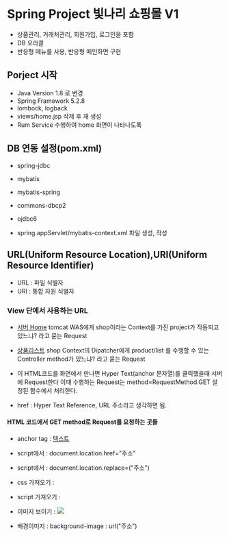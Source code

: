 # Spring Project 빛나리 쇼핑몰 V1
* 상품관리, 거래처관리, 회원가입, 로그인을 포함
* DB 오라클
* 반응형 메뉴를 사용, 반응형 메인화면 구현

## Porject 시작
* Java Version 1.8 로 변경
* Spring Framework 5.2.8
* lombock, logback
* views/home.jsp 삭제 후 재 생성
* Rum Service 수행하여 home 화면이 나타나도록

## DB 연동 설정(pom.xml)
* spring-jdbc
* mybatis
* mybatis-spring
* commons-dbcp2
* ojdbc6

* spring.appServlet/mybatis-context.xml 파일 생성, 작성

## URL(Uniform Resource Location),URI(Uniform Resource Identifier)
* URL : 파일 식별자  
* URI : 통합 자원 식별자

### View 단에서 사용하는 URL
* <a href = "http://localhost:8080/shop/"> 서버 Home</a>
tomcat WAS에게 shop이라는 Context를 가진 project가 작동되고 있느냐? 라고 묻는 Request
* <a href = "http://localhost:8080/shop/product.list">상품리스트</a> 
shop Context의 Dipatcher에게 product/list 를 수행할 수 있는 Controller method가 있느냐?
라고 묻는 Request
* 이 HTML코드를 화면에서 만나면  Hyper Text(anchor 문자열)를 클릭했을때 서버에 Request한다
이때 수행하는 Request는 method=RequestMethod.GET 설정된 함수에서 처리한다.

* href : Hyper Text Reference, URL 주소라고 생각하면 됨.

#### HTML 코드에서 GET method로 Request를 요청하는 곳들
* anchor tag : <a href = "주소"> 텍스트</a>

* script에서 : document.location.href="주소"
* script에서 : document.location.replace=("주소")

* css 가져오기 : <link rel="stylesheet" href="주소">
* script 가져오기 : <script src = "주소"></script>
* 이미지 보이기 : <img src = "주소"/>
* 배경이미지 : background-image : url("주소")

